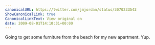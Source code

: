 ```yaml
---
canonicalURL: https://twitter.com/jmjordan/status/3070233543
ShowCanonicalLink: true
CanonicalLinkText: View original on
date: 2009-08-01T14:10:31+00:00
---
```

Going to get some furniture from the beach for my new apartment. Yup.
